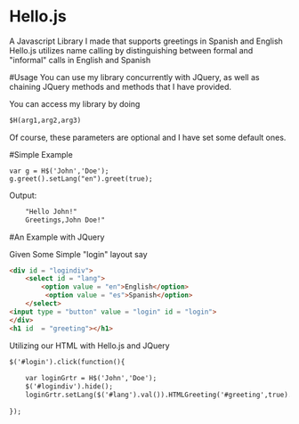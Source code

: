 # Hello.js

A Javascript Library I made that supports greetings in Spanish and English
Hello.js utilizes name calling by distinguishing between formal and "informal" calls in English and Spanish

#Usage
You can use my library concurrently with JQuery, as well as chaining JQuery methods and methods that I have provided.


You can access my library by doing

```html
$H(arg1,arg2,arg3)
```
Of course, these parameters are optional and I have set some default ones.

#Simple Example

    var g = H$('John','Doe');
    g.greet().setLang("en").greet(true);
    
Output:
```html
    "Hello John!"
    Greetings,John Doe!"
```

#An Example with JQuery

Given Some Simple "login" layout say
```html
<div id = "logindiv">
    <select id = "lang">
        <option value = "en">English</option>
         <option value = "es">Spanish</option>
    </select>
<input type = "button" value = "login" id = "login">
</div>
<h1 id  = "greeting"></h1>
```
Utilizing our HTML with Hello.js and JQuery

```html
$('#login').click(function(){
    
    var loginGrtr = H$('John','Doe');
    $('#logindiv').hide();
    loginGrtr.setLang($('#lang').val()).HTMLGreeting('#greeting',true).log();
    
});
```
